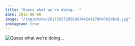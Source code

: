 ```yaml
---
title: "Guess what we're doing..."
date: 2013-06-08
image: "/img/photo/261f29572055d4744241879647b5dbc8.jpg"
instagram: true
---
```


![Guess what we're doing...](/img/photo/261f29572055d4744241879647b5dbc8.jpg)
